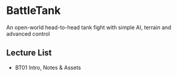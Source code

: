 # BattleTank
An open-world head-to-head tank fight with simple AI, terrain and advanced control

## Lecture List
* BT01 Intro, Notes & Assets
